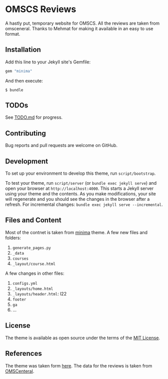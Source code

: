 # OMSCS Reviews

A hastly put, temporary website for OMSCS. All the reviews are taken from omsceneral. Thanks to Mehmat for making it available  in an easy to use format.

## Installation

Add this line to your Jekyll site's Gemfile:

```ruby
gem "minima"
```

And then execute:

    $ bundle

## TODOs

See [TODO.md](TODO.md) for progress.


## Contributing

Bug reports and pull requests are welcome on GitHub.

## Development

To set up your environment to develop this theme, run `script/bootstrap`.

To test your theme, run `script/server` (or `bundle exec jekyll serve`) and open your browser at `http://localhost:4000`. This starts a Jekyll server using your theme and the contents. As you make modifications, your site will regenerate and you should see the changes in the browser after a refresh. For incremental changes: `bundle exec jekyll serve --incremental`.

## Files and Content

Most of the contnet is taken from [minima](https://jekyll.github.io/minima/) theme. A few new files and folders: 

1. `generate_pages.py`
2. `_data`
3. `courses`
4. `_layout/course.html`

A few changes in other files: 

1. `configs.yml`
2. `_layouts/home.html`
3. `_layouts/header.html`: l22
4. `footer`
5. `ga`
6. ...

## License

The theme is available as open source under the terms of the [MIT License](http://opensource.org/licenses/MIT).

## References

The theme was taken form [here](https://jekyll.github.io/minima/). The data for the reviews is taken from [OMSCenteral](https://omscentral.com/).
